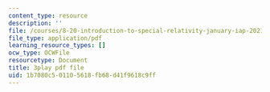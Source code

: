 ```yaml
---
content_type: resource
description: ''
file: /courses/8-20-introduction-to-special-relativity-january-iap-2021/1b7080c501105618fb68d41f9618c9ff_ka99Wu1VlVo.pdf
file_type: application/pdf
learning_resource_types: []
ocw_type: OCWFile
resourcetype: Document
title: 3play pdf file
uid: 1b7080c5-0110-5618-fb68-d41f9618c9ff
---
```

